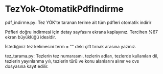 # TezYok-OtomatikPdfIndirme
pdf_indirme.py:
 Tez YÖK'te taranan terime ait tüm pdfleri otomatik indirir
 
 Pdfleri doğru indirmesi için detay sayfasını ekrana  kaplayınız. 
 Tercihen %67 ekran büyüklüğü idealdir.

İstediğiniz tez kelimesini term = "" deki çift tırnak arasına yazınız.

tez_tarama.py:
 Tezlerin tez numarasını, tezlerin adları, tezlerde kullanılan dil, tezlerin yayınlanma yılı, tezlerin türü ve konu alanlarını alınır ve cvs dosyasına kayıt edilir.